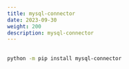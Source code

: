 ```yaml
---
title: mysql-connector
date: 2023-09-30
weight: 200
description: mysql-connector
---
```



##

```bash
python -m pip install mysql-connector

```

























